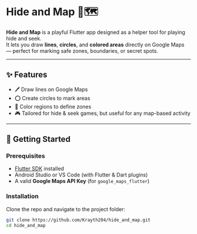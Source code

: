 # Hide and Map 🎯🗺️

**Hide and Map** is a playful Flutter app designed as a helper tool for playing hide and seek.  
It lets you draw **lines**, **circles**, and **colored areas** directly on Google Maps — perfect for marking safe zones, boundaries, or secret spots.  

---

## ✨ Features
- 🖊️ Draw lines on Google Maps  
- ⭕ Create circles to mark areas  
- 🎨 Color regions to define zones  
- 🎮 Tailored for hide & seek games, but useful for any map-based activity  

---

## 🚀 Getting Started

### Prerequisites
- [Flutter SDK](https://flutter.dev/docs/get-started/install) installed  
- Android Studio or VS Code (with Flutter & Dart plugins)  
- A valid **Google Maps API Key** (for `google_maps_flutter`)  

### Installation
Clone the repo and navigate to the project folder:
```bash
git clone https://github.com/Krayth204/hide_and_map.git
cd hide_and_map
